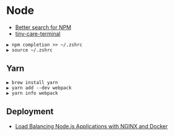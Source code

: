 # Node

* [Better search for NPM](http://node-modules.com/)
* [tiny-care-terminal](https://github.com/notwaldorf/tiny-care-terminal)

```
▶ npm completion >> ~/.zshrc
▶ source ~/.zshrc
```

## Yarn

```
▶ brew install yarn
▶ yarn add --dev webpack
▶ yarn info webpack
```

## Deployment

* [Load Balancing Node.js Applications with NGINX and Docker](https://auth0.com/blog/load-balancing-nodejs-applications-with-nginx-and-docker/)